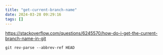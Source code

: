 ```yaml
---
title: "get-current-branch-name"
date: 2024-03-28 09:29:16
tags: []
---
```

https://stackoverflow.com/questions/6245570/how-do-i-get-the-current-branch-name-in-git

```
git rev-parse --abbrev-ref HEAD
```

